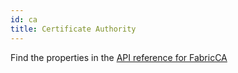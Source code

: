 ```yaml
---
id: ca
title: Certificate Authority
---
```

Find the properties in the [API reference for FabricCA](/docs/api-reference#hlf.kungfusoftware.es/v1alpha1.FabricCA)